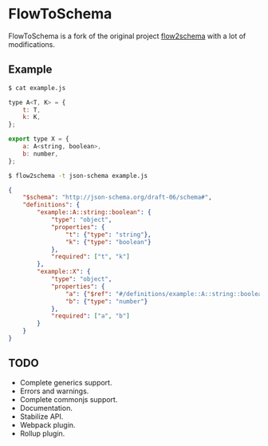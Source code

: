 # FlowToSchema

FlowToSchema is a fork of the original project [flow2schema](https://github.com/loyd/flow2schema) with a lot of modifications. 

## Example

```sh
$ cat example.js
```
```js
type A<T, K> = {
    t: T,
    k: K,
};

export type X = {
    a: A<string, boolean>,
    b: number,
};
```

```sh
$ flow2schema -t json-schema example.js
```

```json
{
    "$schema": "http://json-schema.org/draft-06/schema#",
    "definitions": {
        "example::A::string::boolean": {
            "type": "object",
            "properties": {
                "t": {"type": "string"},
                "k": {"type": "boolean"}
            },
            "required": ["t", "k"]
        },
        "example::X": {
            "type": "object",
            "properties": {
                "a": {"$ref": "#/definitions/example::A::string::boolean"},
                "b": {"type": "number"}
            },
            "required": ["a", "b"]
        }
    }
}
```

## TODO
* Complete generics support.
* Errors and warnings.
* Complete commonjs support.
* Documentation.
* Stabilize API.
* Webpack plugin.
* Rollup plugin.
